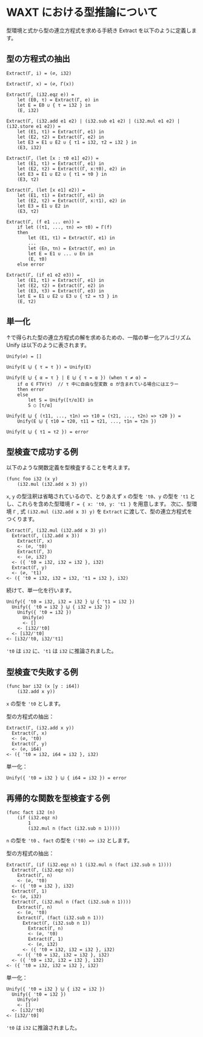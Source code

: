 # WAXT における型推論について

型環境と式から型の連立方程式を求める手続き Extract を以下のように定義します。

## 型の方程式の抽出

```text
Extract(Γ, i) = (∅, i32)

Extract(Γ, x) = (∅, Γ(x))

Extract(Γ, (i32.eqz e)) =
    let (E0, τ) = Extract(Γ, e) in
    let E = E0 ∪ { τ = i32 } in
    (E, i32)

Extract(Γ, (i32.add e1 e2) | (i32.sub e1 e2) | (i32.mul e1 e2) | (i32.store e1 e2)) =
    let (E1, τ1) = Extract(Γ, e1) in
    let (E2, τ2) = Extract(Γ, e2) in
    let E3 = E1 ∪ E2 ∪ { τ1 = i32, τ2 = i32 } in
    (E3, i32)

Extract(Γ, (let [x : τ0 e1] e2)) =
    let (E1, τ1) = Extract(Γ, e1) in
    let (E2, τ2) = Extract((Γ, x:τ0), e2) in
    let E3 = E1 ∪ E2 ∪ { τ1 = τ0 } in
    (E3, τ2)

Extract(Γ, (let [x e1] e2)) =
    let (E1, τ1) = Extract(Γ, e1) in
    let (E2, τ2) = Extract((Γ, x:τ1), e2) in
    let E3 = E1 ∪ E2 in
    (E3, τ2)

Extract(Γ, (f e1 ... en)) =
    if let ((τ1, ..., τn) => τ0) = Γ(f)
    then
        let (E1, τ1) = Extract(Γ, e1) in
        ...
        let (En, τn) = Extract(Γ, en) in
        let E = E1 ∪ ... ∪ En in
        (E, τ0)
    else error

Extract(Γ, (if e1 e2 e3)) =
    let (E1, τ1) = Extract(Γ, e1) in
    let (E2, τ2) = Extract(Γ, e2) in
    let (E3, τ3) = Extract(Γ, e3) in
    let E = E1 ∪ E2 ∪ E3 ∪ { τ2 = τ3 } in
    (E, τ2)
```

## 単一化

↑で得られた型の連立方程式の解を求めるための、一階の単一化アルゴリズム Unify は以下のように表されます。

```text
Unify(∅) = []

Unify(E ⨄ { τ = τ }) = Unify(E)

Unify(E ⨄ { α = τ } | E ⨄ { τ = α }) (when τ ≠ α) =
    if α ∈ FTV(τ)  // τ 中に自由な型変数 α が含まれている場合にはエラー
    then error
    else
        let S = Unify([τ/α]E) in
        S ○ [τ/α]

Unify(E ⨄ { (τ11, ..., τ1n) => τ10 = (τ21, ..., τ2n) => τ20 }) =
    Unify(E ⨄ { τ10 = τ20, τ11 = τ21, ..., τ1n = τ2n })

Unify(E ⨄ { τ1 = τ2 }) = error
```

## 型検査で成功する例

以下のような関数定義を型検査することを考えます。

```wasm
(func foo i32 (x y)
    (i32.mul (i32.add x 3) y))
```

`x`, `y` の型注釈は省略されているので、とりあえず `x` の型を `'t0`、`y` の型を `'t1` とし、これらを含めた型環境 `Γ = { x: 't0, y: 't1 }` を用意します。
次に、型環境 `Γ` , 式 `(i32.mul (i32.add x 3) y)` を `Extract` に渡して、型の連立方程式をつくります。

```text
Extract(Γ, (i32.mul (i32.add x 3) y))
  Extract(Γ, (i32.add x 3))
    Extract(Γ, x)
    <- (∅, 't0)
    Extract(Γ, 3)
    <- (∅, i32)
  <- ({ 't0 = i32, i32 = i32 }, i32)
  Extract(Γ, y)
  <- (∅, 't1)
<- ({ 't0 = i32, i32 = i32, 't1 = i32 }, i32)
```

続けて、単一化を行います。

```text
Unify({ 't0 = i32, i32 = i32 } ⨄ { 't1 = i32 })
  Unify({ 't0 = i32 } ⨄ { i32 = i32 })
    Unify({ 't0 = i32 })
      Unify(∅)
      <- []
    <- [i32/'t0]
  <- [i32/'t0]
<- [i32/'t0, i32/'t1]
```

`'t0` は `i32` に、`'t1` は `i32` に推論されました。

## 型検査で失敗する例

```wasm
(func bar i32 (x [y : i64])
    (i32.add x y))
```

`x` の型を `'t0` とします。

型の方程式の抽出：

```text
Extract(Γ, (i32.add x y))
  Extract(Γ, x)
  <- (∅, 't0)
  Extract(Γ, y)
  <- (∅, i64)
<- ({ 't0 = i32, i64 = i32 }, i32)
```

単一化：

```text
Unify({ 't0 = i32 } ⨄ { i64 = i32 }) = error
```

## 再帰的な関数を型検査する例

```wasm
(func fact i32 (n)
    (if (i32.eqz n)
        1
        (i32.mul n (fact (i32.sub n 1)))))
```
`n` の型を `'t0` 、`fact` の型を `('t0) => i32` とします。

型の方程式の抽出：

```text
Extract(Γ, (if (i32.eqz n) 1 (i32.mul n (fact i32.sub n 1))))
  Extract(Γ, (i32.eqz n))
    Extract(Γ, n)
    <- (∅, 't0)
  <- ({ 't0 = i32 }, i32)
  Extract(Γ, 1)
  <- (∅, i32)
  Extract(Γ, (i32.mul n (fact (i32.sub n 1))))
    Extract(Γ, n)
    <- (∅, 't0)
    Extract(Γ, (fact (i32.sub n 1)))
      Extract(Γ, (i32.sub n 1))
        Extract(Γ, n)
        <- (∅, 't0)
        Extract(Γ, 1)
        <- (∅, i32)
      <- ({ 't0 = i32, i32 = i32 }, i32)
    <- ({ 't0 = i32, i32 = i32 }, i32)
  <- ({ 't0 = i32, i32 = i32 }, i32)
<- ({ 't0 = i32, i32 = i32 }, i32)
```

単一化：

```text
Unify({ 't0 = i32 } ⨄ { i32 = i32 })
  Unify({ 't0 = i32 })
    Unify(∅)
    <- []
  <- [i32/'t0]
<- [i32/'t0]
```

`'t0` は `i32` に推論されました。
